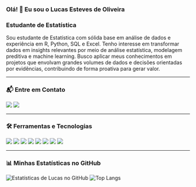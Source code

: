 ### Olá! 👋 Eu sou o Lucas Esteves de Oliveira
### Estudante de Estatística

<p align="left">
  Sou estudante de Estatística com sólida base em análise de dados e experiência em R, 
  Python, SQL e Excel. Tenho interesse em transformar dados em insights relevantes por 
  meio de análise estatística, modelagem preditiva e machine learning. Busco aplicar meus 
  conhecimentos em projetos que envolvam grandes volumes de dados e decisões orientadas 
  por evidências, contribuindo de forma proativa para gerar valor.
</p>

---

### 📬 Entre em Contato

<div> 
  <a href="https://www.linkedin.com/in/lucasestevess" target="_blank"><img src="https://img.shields.io/badge/LinkedIn-0077B5?style=for-the-badge&logo=linkedin&logoColor=white" target="_blank"></a> 
  <a href="mailto:lucasestevesoliveira@gmail.com"><img src="https://img.shields.io/badge/Gmail-D14836?style=for-the-badge&logo=gmail&logoColor=white" target="_blank"></a>
</div>

---

### 🛠️ Ferramentas e Tecnologias

<div>
  <img src="https://img.shields.io/badge/R-276DC3?style=for-the-badge&logo=r&logoColor=white" />
  <img src="https://img.shields.io/badge/Python-3776AB?style=for-the-badge&logo=python&logoColor=white" />
  <img src="https://img.shields.io/badge/SQL-025E8C?style=for-the-badge&logo=postgresql&logoColor=white" />
  <img src="https://img.shields.io/badge/SQLite-07405E?style=for-the-badge&logo=sqlite&logoColor=white" />
  <img src="https://img.shields.io/badge/PowerBI-F2C811?style=for-the-badge&logo=Power%20BI&logoColor=black" />
  <img src="https://img.shields.io/badge/Microsoft_Excel-217346?style=for-the-badge&logo=microsoft-excel&logoColor=white" />
  <img src="https://img.shields.io/badge/GIT-E44C30?style=for-the-badge&logo=git&logoColor=white" />
  <img src="https://img.shields.io/badge/GitHub-100000?style=for-the-badge&logo=github&logoColor=white" />
</div>

---

### 📊 Minhas Estatísticas no GitHub

![Estatísticas de Lucas no GitHub](https://github-readme-stats.vercel.app/api?username=LucasEsteves10&show_icons=true&theme=radical&include_all_commits=true&count_private=true)
![Top Langs](https://github-readme-stats.vercel.app/api/top-langs/?username=LucasEsteves10&layout=compact&langs_count=7&theme=radical)
